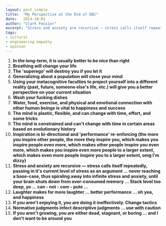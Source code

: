 ```yaml
---
layout: post_simple
title:  "My Perspective at the End of DBC"
date:   2014-10-01
author: "Clark Feusier"
excerpt: "Stress and anxiety are recursive — stress calls itself repeatedly, passing in it’s current level of stress as an argument ... never reaching a base-case, thus spiraling away into infinite stress and anxiety, until your brain shuts down from over-consumed memory ... Stack level too deep, yo ... can - not - com - pute ..."
tags:
- cultural
- engineering empathy
- opinion
---
```


1. **In the long-term, it is usually better to be nice than right**
2. **Breathing will change your life**
3. **The 'superego' will destroy you if you let it**
4. **Generalizing about a population will close your mind**
5. **Using your metacognitive faculties to project yourself into a different reality (past, future, someone else's life, etc.) will give you a better perspective on your current situation**
6. **Wash your fucking dishes**
7. **Water, food, exercise, and physical and emotional connection with other human beings is vital to happiness and success**
8. **The mind is plastic, flexible, and can change with time, effort, and some tricks**
9. **The mind is constrained and can't change with time in certain areas based on evolutionary history**
10. **Inspiration is bi-directional and 'performance' re-enforcing (the more you inspire other people, the more they inspire you, which makes you inspire people even more, which makes other people inspire you even more, which makes you inspire even more people to a larger extent, which makes even more people inspire you to a larger extent, omg I'm dizzy)**
11. **Stress and anxiety are recursive &mdash; stress calls itself repeatedly, passing in it's current level of stress as an argument ... never reaching a base-case, thus spiraling away into infinite stress and anxiety, until your brain shuts down from over-consumed memory ... Stack level too deep, yo ... can - not - com - pute ...**
12. **Laughter makes for more laughter ... better performance ... oh yea, and happiness**
13. **If you aren't enjoying it, you are doing it ineffectively. Change tactics**
14. **Normative judgments infect descriptive judgments ... use with caution**
15. **If you aren't growing, you are either dead, stagnant, or boring ... and I don't want to be around you**
